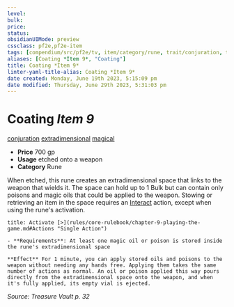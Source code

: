 ```yaml
---
level:
bulk:
price:
status:
obsidianUIMode: preview
cssclass: pf2e,pf2e-item
tags: [compendium/src/pf2e/tv, item/category/rune, trait/conjuration, trait/extradimensional, trait/magical]
aliases: [Coating *Item 9*, "Coating"]
title: Coating *Item 9*
linter-yaml-title-alias: Coating *Item 9*
date created: Monday, June 19th 2023, 5:15:09 pm
date modified: Thursday, June 29th 2023, 5:31:03 pm
---
```


# Coating *Item 9*

[conjuration](rules/traits/conjuration.md) [extradimensional](rules/traits/extradimensional.md) [magical](rules/traits/magical.md)  

- **Price** 700 gp
- **Usage** etched onto a weapon
- **Category** Rune

When etched, this rune creates an extradimensional space that links to the weapon that wields it. The space can hold up to 1 Bulk but can contain only poisons and magic oils that could be applied to the weapon. Stowing or retrieving an item in the space requires an [Interact](rules/actions/interact.md) action, except when using the rune's activation.

```ad-embed-ability
title: Activate [>](rules/core-rulebook/chapter-9-playing-the-game.md#Actions "Single Action")

- **Requirements**: At least one magic oil or poison is stored inside the rune's extradimensional space

**Effect** For 1 minute, you can apply stored oils and poisons to the weapon without needing any hands free. Applying them takes the same number of actions as normal. An oil or poison applied this way pours directly from the extradimensional space onto the weapon, and when it's fully applied, its empty vial is ejected.
```

*Source: Treasure Vault p. 32*
